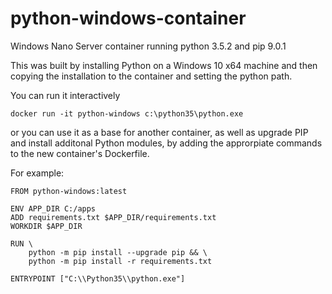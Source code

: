 # python-windows-container
Windows Nano Server container running python 3.5.2 and pip 9.0.1

This was built by installing Python on a Windows 10 x64 machine and then copying the installation to the container and setting the python path. 

You can run it interactively
```
docker run -it python-windows c:\python35\python.exe
```
or you can use it as a base for another container, as well as upgrade PIP and install additonal Python modules, by adding the approrpiate commands to the new container's Dockerfile.

For example:
```
FROM python-windows:latest

ENV APP_DIR C:/apps
ADD requirements.txt $APP_DIR/requirements.txt
WORKDIR $APP_DIR

RUN \
	python -m pip install --upgrade pip && \
	python -m pip install -r requirements.txt

ENTRYPOINT ["C:\\Python35\\python.exe"]
```